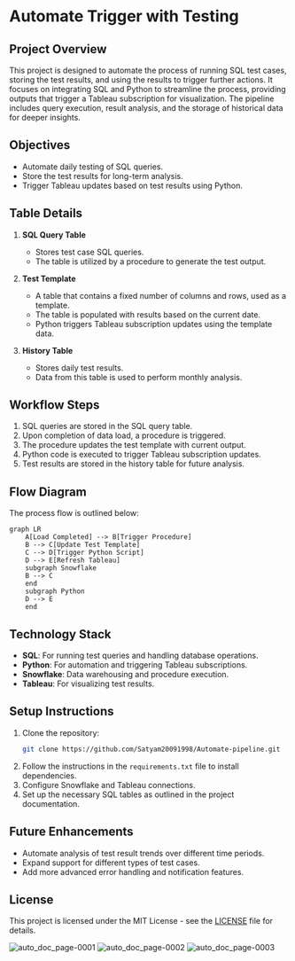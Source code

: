 # Automate Trigger with Testing

## Project Overview

This project is designed to automate the process of running SQL test cases, storing the test results, and using the results to trigger further actions. It focuses on integrating SQL and Python to streamline the process, providing outputs that trigger a Tableau subscription for visualization. The pipeline includes query execution, result analysis, and the storage of historical data for deeper insights.

## Objectives

- Automate daily testing of SQL queries.
- Store the test results for long-term analysis.
- Trigger Tableau updates based on test results using Python.

## Table Details

1. **SQL Query Table**
   - Stores test case SQL queries.
   - The table is utilized by a procedure to generate the test output.

2. **Test Template**
   - A table that contains a fixed number of columns and rows, used as a template.
   - The table is populated with results based on the current date.
   - Python triggers Tableau subscription updates using the template data.

3. **History Table**
   - Stores daily test results.
   - Data from this table is used to perform monthly analysis.

## Workflow Steps

1. SQL queries are stored in the SQL query table.
2. Upon completion of data load, a procedure is triggered.
3. The procedure updates the test template with current output.
4. Python code is executed to trigger Tableau subscription updates.
5. Test results are stored in the history table for future analysis.

## Flow Diagram

The process flow is outlined below:

```mermaid
graph LR
    A[Load Completed] --> B[Trigger Procedure]
    B --> C[Update Test Template]
    C --> D[Trigger Python Script]
    D --> E[Refresh Tableau]
    subgraph Snowflake
    B --> C
    end
    subgraph Python
    D --> E
    end
```

## Technology Stack

- **SQL**: For running test queries and handling database operations.
- **Python**: For automation and triggering Tableau subscriptions.
- **Snowflake**: Data warehousing and procedure execution.
- **Tableau**: For visualizing test results.

## Setup Instructions

1. Clone the repository:
    ```bash
    git clone https://github.com/Satyam20091998/Automate-pipeline.git
    ```
2. Follow the instructions in the `requirements.txt` file to install dependencies.
3. Configure Snowflake and Tableau connections.
4. Set up the necessary SQL tables as outlined in the project documentation.

## Future Enhancements

- Automate analysis of test result trends over different time periods.
- Expand support for different types of test cases.
- Add more advanced error handling and notification features.

## License

This project is licensed under the MIT License - see the [LICENSE](LICENSE) file for details.




![auto_doc_page-0001](https://github.com/Satyam20091998/Automate-pipeline/assets/92753984/a8ae5fdb-8a62-4263-8b58-b3b066754cfb)
![auto_doc_page-0002](https://github.com/Satyam20091998/Automate-pipeline/assets/92753984/8cdd13b5-34d1-4cd8-bc9a-99f5b8da2e54)
![auto_doc_page-0003](https://github.com/Satyam20091998/Automate-pipeline/assets/92753984/318c2ed3-4991-4973-88e7-a1235398f784)
